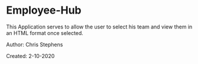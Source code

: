 # Employee-Hub
This Application serves to allow the user to select his team and view them in an HTML format once selected. 


Author: Chris Stephens

Created: 2-10-2020




